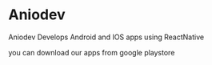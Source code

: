<h1> Aniodev </h1>

<p> Aniodev Develops Android and IOS apps using ReactNative </p>

<p> you can download our apps from google playstore </p>
